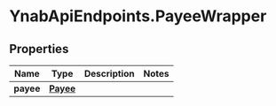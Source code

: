 # YnabApiEndpoints.PayeeWrapper

## Properties
Name | Type | Description | Notes
------------ | ------------- | ------------- | -------------
**payee** | [**Payee**](Payee.md) |  | 


